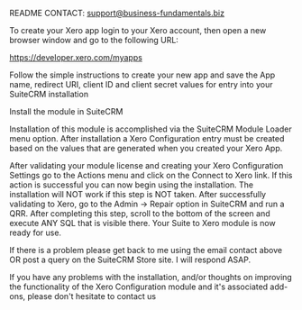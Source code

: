 README
CONTACT: support@business-fundamentals.biz

To create your Xero app login to your Xero account, then open a new browser window and go to the following URL:

https://developer.xero.com/myapps

Follow the simple instructions to create your new app and save the App name, redirect URI, client ID and client secret values for entry into your SuiteCRM installation

Install the module in SuiteCRM

Installation of this module is accomplished via the SuiteCRM Module Loader menu option. After installation a Xero Configuration entry must be created based on the values that are generated when you created your Xero App.

After validating your module license and creating your Xero Configuration Settings go to the Actions menu and click on the Connect to Xero link. If this action is successful you can now begin using the installation. The installation will NOT work if this step is NOT taken. After successfully validating to Xero, go to the Admin -> Repair option in SuiteCRM and run a QRR. After completing this step, scroll to the bottom of the screen and execute ANY SQL that is visible there. Your Suite to Xero module is now ready for use.

If there is a problem please get back to me using the email contact above OR post a query on the SuiteCRM Store site. I will respond ASAP.

If you have any problems with the installation, and/or thoughts on improving the functionality of the Xero Configuration module and it's associated add-ons, please don't hesitate to contact us